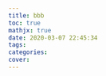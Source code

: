 ```yaml
---
title: bbb
toc: true
mathjx: true
date: 2020-03-07 22:45:34
tags:
categories:
cover:
---
```


<!-- more -->